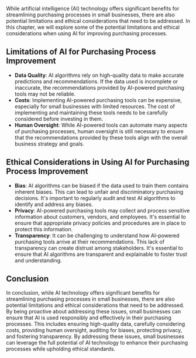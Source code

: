 
While artificial intelligence (AI) technology offers significant benefits for streamlining purchasing processes in small businesses, there are also potential limitations and ethical considerations that need to be addressed. In this chapter, we will explore some of the potential limitations and ethical considerations when using AI for improving purchasing processes.

Limitations of AI for Purchasing Process Improvement
----------------------------------------------------

* **Data Quality**: AI algorithms rely on high-quality data to make accurate predictions and recommendations. If the data used is incomplete or inaccurate, the recommendations provided by AI-powered purchasing tools may not be reliable.
* **Costs**: Implementing AI-powered purchasing tools can be expensive, especially for small businesses with limited resources. The cost of implementing and maintaining these tools needs to be carefully considered before investing in them.
* **Human Oversight**: While AI-powered tools can automate many aspects of purchasing processes, human oversight is still necessary to ensure that the recommendations provided by these tools align with the overall business strategy and goals.

Ethical Considerations in Using AI for Purchasing Process Improvement
---------------------------------------------------------------------

* **Bias**: AI algorithms can be biased if the data used to train them contains inherent biases. This can lead to unfair and discriminatory purchasing decisions. It's important to regularly audit and test AI algorithms to identify and address any biases.
* **Privacy**: AI-powered purchasing tools may collect and process sensitive information about customers, vendors, and employees. It's essential to ensure that appropriate privacy policies and procedures are in place to protect this information.
* **Transparency**: It can be challenging to understand how AI-powered purchasing tools arrive at their recommendations. This lack of transparency can create distrust among stakeholders. It's essential to ensure that AI algorithms are transparent and explainable to foster trust and understanding.

Conclusion
----------

In conclusion, while AI technology offers significant benefits for streamlining purchasing processes in small businesses, there are also potential limitations and ethical considerations that need to be addressed. By being proactive about addressing these issues, small businesses can ensure that AI is used responsibly and effectively in their purchasing processes. This includes ensuring high-quality data, carefully considering costs, providing human oversight, auditing for biases, protecting privacy, and fostering transparency. By addressing these issues, small businesses can leverage the full potential of AI technology to enhance their purchasing processes while upholding ethical standards.
